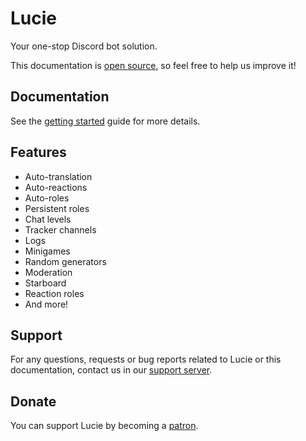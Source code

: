 # Lucie

Your one-stop Discord bot solution.

This documentation is [open source](https://github.com/lucie-on-github/Lucie-Docs), so feel free to help us improve it!

## Documentation

See the [getting started](getting-started) guide for more details.

## Features

- Auto-translation
- Auto-reactions
- Auto-roles
- Persistent roles
- Chat levels
- Tracker channels
- Logs
- Minigames
- Random generators
- Moderation
- Starboard
- Reaction roles
- And more!

## Support

For any questions, requests or bug reports related to Lucie or this documentation, contact us in our [support server](https://lucie.gg/server).

## Donate

You can support Lucie by becoming a [patron](https://lucie.gg/patreon).